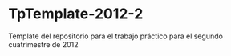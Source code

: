 TpTemplate-2012-2
=================

Template del repositorio para el trabajo práctico para el segundo cuatrimestre de 2012